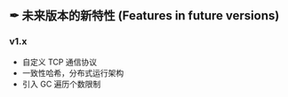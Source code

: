 ## ✒ 未来版本的新特性 (Features in future versions)

### v1.x
* 自定义 TCP 通信协议
* 一致性哈希，分布式运行架构
* 引入 GC 遍历个数限制

